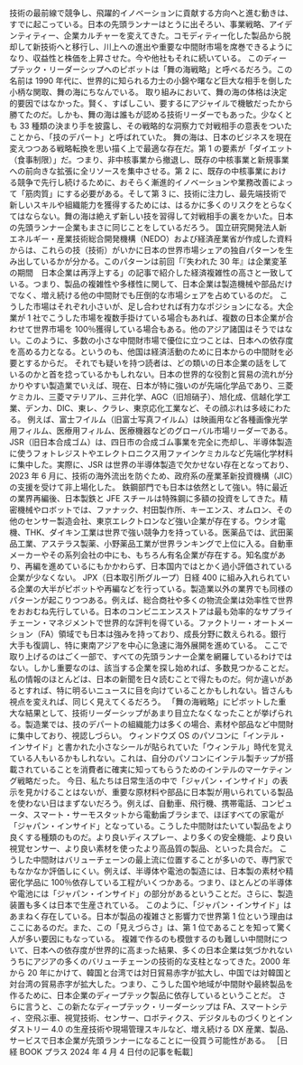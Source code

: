 ###

技術の最前線で競争し、飛躍的イノベーションに貢献する方向へと進む動きは、すでに起こっている。日本の先頭ランナーはとうに出そろい、事業戦略、アイデンティティー、企業カルチャーを変えてきた。コモディティー化した製品から脱却して新技術へと移行し、川上への進出や重要な中間財市場を席巻できるようになり、収益性と株価を上昇させた。今や他社もそれに続いている。
このディープテック・リーダーシップへのピボットは「舞の海戦略」と呼べるだろう。この名前は 1990 年代に、世界的に知られる力士の小錦や曙など巨大な相手を倒した小柄な関取、舞の海にちなんでいる。
取り組みにおいて、舞の海の体格は決定的要因ではなかった。賢く、すばしこい、要するにアジャイルで機敏だったから勝てたのだ。しかも、舞の海は誰もが認める技術リーダーでもあった。少なくとも 33 種類の決まり手を披露し、その戦略的な洞察力で対戦相手の意表をついたことから、「技のデパート」と呼ばれていた。
舞の海は、日本のビジネスを現在変えつつある戦略転換を思い描く上で最適な存在だ。第 1 の要素が「ダイエット（食事制限）」だ。つまり、非中核事業から撤退し、既存の中核事業と新規事業への前向きな拡張に全リソースを集中させる。第 2 に、既存の中核事業における競争で先行し続けるために、おそらく漸進的イノベーションや業務改善によって「筋肉質」にする必要がある。そして第 3 に、技術に注力し、最先端技術で新しいスキルや組織能力を獲得するためには、はるかに多くのリスクをとらなくてはならない。舞の海は絶えず新しい技を習得して対戦相手の裏をかいた。日本の先頭ランナー企業もまさに同じことをしているだろう。
国立研究開発法人新エネルギー・産業技術総合開発機構（NEDO）および経済産業省が作成した資料からは、これらの技（技術）がいかに日本の世界市場シェアの独自パターンを生み出しているかが分かる。このパターンは前回「『失われた 30 年』は企業変革の期間　日本企業は再浮上する」の記事で紹介した経済複雑性の高さと一致している。つまり、製品の複雑性や多様性に関して、日本企業は製造機械や部品だけでなく、増え続ける他の中間財でも圧倒的な市場シェアを占めているのだ。
こうした市場はそれぞれ小さいが、足し合わせれば有力なポジションになる。大企業が 1 社でこうした市場を複数手掛けている場合もあれば、複数の日本企業が合わせて世界市場を 100％獲得している場合もある。他のアジア諸国はそうではない。このように、多数の小さな中間財市場で優位に立つことは、日本への依存度を高める力となる。というのも、他国は経済活動のために日本からの中間財を必要とするからだ。
それでも疑いを持つ読者は、どの類いの日本企業の話をしているのかと首を捻っているかもしれない。日本の世界的な役割と貿易の流れが分かりやすい製造業でいえば、現在、日本が特に強いのが先端化学品であり、三菱ケミカル、三菱マテリアル、三井化学、AGC（旧旭硝子）、旭化成、信越化学工業、デンカ、DIC、東レ、クラレ、東京応化工業など、その顔ぶれは多岐にわたる。
例えば、富士フイルム（旧富士写真フイルム）は映画用など各種画像光学用フィルム、医療用フィルム、医療機器などのグローバル市場リーダーである。JSR（旧日本合成ゴム）は、四日市の合成ゴム事業を完全に売却し、半導体製造に使うフォトレジストやエレクトロニクス用ファインケミカルなど先端化学材料に集中した。実際に、JSR は世界の半導体製造で欠かせない存在となっており、2023 年 6 月に、技術の海外流出を防ぐため、政府系の産業革新投資機構（JIC）の支援を受けて非上場化した。
鉄鋼部門でも日本は依然として強い。特に最近の業界再編後、日本製鉄と JFE スチールは特殊鋼に多額の投資をしてきた。精密機械やロボットでは、ファナック、村田製作所、キーエンス、オムロン、その他のセンサー製造会社、東京エレクトロンなど強い企業が存在する。ウシオ電機、THK、ダイキン工業は世界で強い競争力を持っている。医薬品では、武田薬品工業、アステラス製薬、小野薬品工業が世界ランキングで上位に入る。自動車メーカーやその系列会社の中にも、もちろん有名企業が存在する。知名度があり、再編を進めているにもかかわらず、日本国内ではとかく過小評価されている企業が少なくない。
JPX（日本取引所グループ）日経 400 に組み入れられている企業の大半がピボットや再編などを行っている。製造業以外の業界でも同様のパターンが起こりつつある。例えば、総合商社や多くの物流企業は効率性で世界をおおむね先行している。日本のコンビニエンスストアは最も効率的なサプライチェーン・マネジメントで世界的な評判を得ている。ファクトリー・オートメーション（FA）領域でも日本は強みを持っており、成長分野に数えられる。銀行大手も復調し、特に東南アジアを中心に急速に海外展開を進めている。
ここで取り上げるのはごく一部で、すべての先頭ランナー企業を網羅しているわけではない。しかし重要なのは、該当する企業を探し始めれば、多数見つかることだ。私の情報のほとんどは、日本の新聞を日々読むことで得たものだ。何か違いがあるとすれば、特に明るいニュースに目を向けていることかもしれない。皆さんも視点を変えれば、同じく見えてくるだろう。
「舞の海戦略」にピボットした重大な結果として、技術リーダーシップがあまり目立たなくなったことが挙げられる。製造業では、技のデパートの組織能力は多くの場合、素材や部品など中間財に集中しており、視認しづらい。
ウィンドウズ OS のパソコンに「インテル・インサイド」と書かれた小さなシールが貼られていた「ウィンテル」時代を覚えている人もいるかもしれない。これは、自分のパソコンにインテル製チップが搭載されていることを消費者に確実に知ってもらうためのインテルのマーケティング戦略だった。
今日、私たちは日常生活の中で「ジャパン・インサイド」の表示を見かけることはないが、重要な原材料や部品に日本製が用いられている製品を使わない日はまずないだろう。例えば、自動車、飛行機、携帯電話、コンピュータ、スマート・サーモスタットから電動歯ブラシまで、ほぼすべての家電が「ジャパン・インサイド」となっている。こうした中間財はたいてい製品をより良くする種類のものだ。より良いディスプレー、より多くの安全機能、より良い視覚センサー、より良い素材を使ったより高品質の製品、といった具合だ。
こうした中間財はバリューチェーンの最上流に位置することが多いので、専門家でもなかなか評価しにくい。例えば、半導体や電池の製造には、日本製の素材や精密化学品に 100％依存している工程がいくつかある。つまり、ほとんどの半導体や電池には「ジャパン・インサイド」の部分があるということだ。さらに、製造装置も多くは日本で生産されている。
このように、「ジャパン・インサイド」はあまねく存在している。日本が製品の複雑さと影響力で世界第 1 位という理由はここにあるのだ。また、この「見えづらさ」は、第 1 位であることを知って驚く人が多い要因にもなっている。
複雑で作るのも模倣するのも難しい中間財について、日本への依存度が世界的に高まった結果、多くの日本企業は気づかれないうちにアジアの多くのバリューチェーンの技術的な支柱となってきた。2000 年から 20 年にかけて、韓国と台湾では対日貿易赤字が拡大し、中国では対韓国と対台湾の貿易赤字が拡大した。つまり、こうした国や地域が中間財や最終製品を作るために、日本企業のディープテック製品に依存しているということだ。
さらに言うと、この新たなディープテック・リーダーシップは FA、スマートシティ、空飛ぶ車、視覚技術、センサー、ロボティクス、デジタルものづくりとインダストリー 4.0 の生産技術や現場管理スキルなど、増え続ける DX 産業、製品、サービスで日本企業が先頭ランナーになることに一役買う可能性がある。
［日経 BOOK プラス 2024 年 4 月 4 日付の記事を転載］
